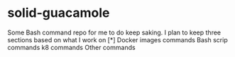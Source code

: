 # solid-guacamole
Some Bash command repo for me to do keep saking.
I plan to keep three sections based on what I work on
   [*] Docker images commands
    Bash scrip commands
    k8 commands
    Other commands
